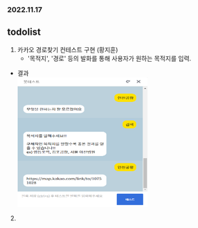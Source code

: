 ### 2022.11.17
## todolist

1. 카카오 경로찾기 컨테스트 구현 (황지훈)
    - '목적지', '경로' 등의 발화를 통해 사용자가 원하는 목적지를 입력.
    <!-- ![](2022-11-17-13-49-23.png) -->
- 결과 <br/>
<img src="2022-11-17-13-49-23.png" width="300" height="300"/><br/>

2. 